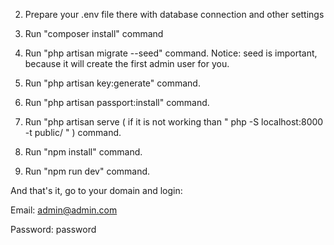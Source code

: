 

2. Prepare your .env file there with database connection and other settings

3. Run "composer install" command

4. Run "php artisan migrate --seed" command. Notice: seed is important, because it will create the first admin user for you.

5. Run "php artisan key:generate" command.

6. Run "php artisan passport:install" command.
6. Run "php artisan serve ( if it is not working than " php -S localhost:8000 -t public/ " )  command.

7. Run "npm install" command.

8. Run "npm run dev" command.

And that's it, go to your domain and login:


Email: admin@admin.com

Password: password